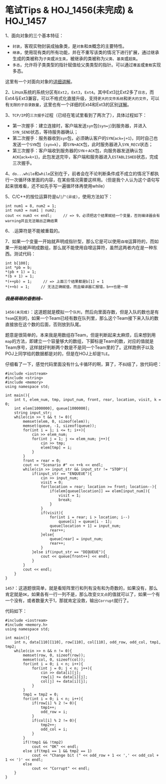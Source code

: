 # 笔试Tips & HOJ_1456(未完成) & HOJ_1457  

1、面向对象的三个基本特征：  

   - ```封装```，客观实物封装成抽象类，是```对象```和```类```概念的主要特性。
   - ```继承```，使用现有类的所有功能，并在不重写该类的情况下进行扩展，通过继承生成的类被称为```子类```或```派生类```，被继承的类被称为```父类```、```基类```或```超类```。
   - ```多态```，允许将子类类型的指针赋值给父类类型的指针。可以通过```覆盖```或```重载```实现多态。  

这里有一个对面向对象的[详细讲解](http://blog.csdn.net/ztj111/article/details/1854611)。   
	
2、Linux系统的系统分区有```Ext2```，```Ext3```，```Ext4```。其中Ext3比Ext2多了```日志```，而Ext4与Ext3兼容，可以不格式化直接升级，支持```更大的文件系统```和```更大的文件```，可以有```无限的子目录数量```，这里也有一个详细的Ext4和Ext3的区别[详解](http://zxboom.iteye.com/blog/383986)。  

3、```TCP/IP```的```三次握手```过程（已经在笔试里看到了两次了），具体过程如下：

  - 第一次握手：建立连接时，客户端发送```syn```包(```syn=j```)到服务器，并进入```SYN_SEND```状态，等待服务器确认； 
  - 第二次握手：服务器收到```syn```包，必须确认客户的```SYN```(```ack=j+1```)，同时自己也发送一个```SYN```包（```syn=k```），即```SYN+ACK```包，此时服务器进入```SYN_RECV```状态； 
  - 第三次握手：客户端收到服务器的```SYN＋ACK```包，向服务器发送确认包```ACK```(```ack=k+1```)，此包发送完毕，客户端和服务器进入```ESTABLISHED```状态，完成三次握手。 
	
4、```do...while```和```while```区别在于，前者会在不论判断条件成不成立的情况下都执行一次循环体里面的内容，在某些情况需要这样用。（但是我个人认为这个语句写起来很难看，还不如先手写一遍循环体再使用while）  

5、C/C++的按位运算符是```&```/```|```/```^(异或)```，使用方法如下：

    int num1 = 8, num2 = 1;
    int num3 = num1 | num2;
    cout << num3 << endl;     // => 9，必须把这个结果赋给一个变量，否则编译器会有warning并且无法输出正确结果

6、```.```运算符是不能被重载的。  

7、如果一个变量一开始就声明成指针型，那么它是可以使用```自增```运算符的，而如果一开始被声明成数组，那么就不能使用自增运算符，虽然这两者内在是一种东西。测试代码：

    int b[100];
    int *pb = b;
    *(pb + 1) = 1;
    *(b + 1) = 1;
    *(++pb) = 1;     // => 上面三个结果都是b[1] = 1
    *(++b) = 1;     // 无法正确赋值，而且编译器汇报错，b++也是一样  
		
##### ~~~~~~~~~~~~我是萌萌的昏割线~~~~~~~~~~~~~  

```1456(未完成)```：这道题就是模拟一个```队列```，然后向里面存数，但是入队的数也是有```Team```区别的，如果一个Team已经有数在队列里，那么这个Team接下来入队的数直接放在这个数的后面，否则放到队尾。  

题意是很简单的，本来我是用数组存Team，但是判断起来太麻烦，后来想到用```map```的方法，即建立一个容量够大的数组，下脚标是Team的数，对应的值就是Team序号，这样就好判断两个数是不是同一个Team里的了。这样跑例子以及POJ上同学给的数据都是对的，但是在HOJ上却是```TLE```。  

仔细看了一下，感觉代码里面没有什么卡循环的啊，算了，不纠结了，放代码吧：  

    #include <iostream>
    #include <string>
    #include <memory>
    using namespace std;
    
    int main(){
        int t, elem_num, tmp, input_num, front, rear, location, visit, k = 0;
        int elem[1000000], queue[1000000];
        string input_str;
        while(cin >> t && t != 0){
            memset(elem, 0, sizeof(elem));
            memset(queue, -1, sizeof(queue));
            for(int i = 1; i <= t; i++){
                cin >> elem_num;
                for(int j = 1; j <= elem_num; j++){
                    cin >> tmp;
                    elem[tmp] = i;
                }
            }
            front = rear = 0;
            cout << "Scenario #" << ++k << endl;
            while(cin >> input_str && input_str != "STOP"){
                if(input_str == "ENQUEUE"){
                    cin >> input_num;
                    visit = 0;
                    for(location = rear; location >= front; location--){
                        if(elem[queue[location]] == elem[input_num]){
                            visit = 1;
                            break;
                        }
                    }
                    if(visit){
                        for(int i = rear; i > location; i--)
                            queue[i] = queue[i - 1];
                        queue[location + 1] = input_num;
                        rear++;
                    }else{
                        queue[rear] = input_num;
                        rear++;
                    }
                }else if(input_str == "DEQUEUE"){
                    cout << queue[front++] << endl;
                }
            }
            cout << endl;
        }
    }


```1457```：这道题很简单，就是看矩阵里行和列有没有和为奇数的，如果没有，那么肯定就是```OK```，如果各有一行一列不是，那么改变```交叉点```的值就可以了，如果一个有一个没有，或者数量大于1，那就肯定没救，输出```Corrupt```就行了。  

代码如下：

    #include <iostream>
    #include <memory.h>
    using namespace std;
    
    int main(){
        int n, data[110][110], row[110], col[110], odd_row, odd_col, tmp1, tmp2;
        while(cin >> n && n != 0){
            memset(row, 0, sizeof(row));
            memset(col, 0, sizeof(col));
            for(int i = 0; i < n; i++){
                for(int j = 0; j < n; j++){
                    cin >> data[i][j];
                    row[i] += data[i][j];
                    col[j] += data[i][j];
                }
            }
            tmp1 = tmp2 = 0;
            for(int i = 0; i < n; i++){
                if(row[i] % 2 != 0){
                    tmp1++;
                    odd_row = i;
                }
                if(col[i] % 2 != 0){
                    tmp2++;
                    odd_col = i;
                }
            }
            if(!tmp1 && !tmp2)
                cout << "OK" << endl;
            else if(tmp1 == 1 && tmp2 == 1)
                cout << "Change bit (" << odd_row + 1 << ',' << odd_col + 1 << ')' << endl;
            else
                cout << "Corrupt" << endl;
        }
    }

